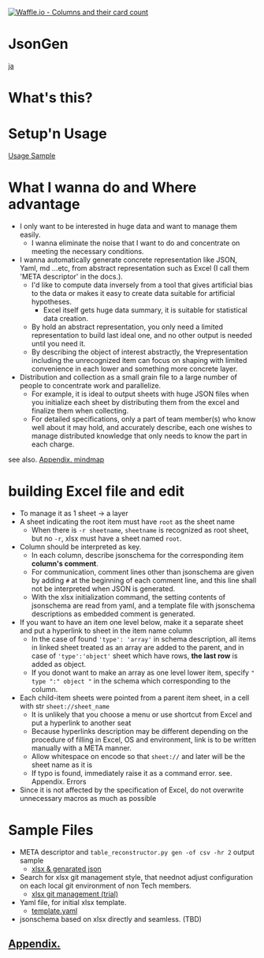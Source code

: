 [![Waffle.io - Columns and their card count](https://badge.waffle.io/setminami/TableReconstructor.png?columns=all)](https://waffle.io/setminami/TableReconstructor?utm_source=badge)

# JsonGen
[ja](./README_ja.md)

# What's this?

# Setup'n Usage
[Usage Sample](./Usage_Samples.md)

# What I wanna do and Where advantage
  - I only want to be interested in huge data and want to manage them easily.
    - I wanna eliminate the noise that I want to do and concentrate on meeting the necessary conditions.
  - I wanna automatically generate concrete representation like JSON, Yaml, md ...etc, from abstract representation such as Excel (I call them 'META descriptor' in the docs.).
    - I'd like to compute data inversely from a tool that gives artificial bias to the data or makes it easy to create data suitable for artificial hypotheses.
      - Excel itself gets huge data summary, it is suitable for statistical data creation.
    - By hold an abstract representation, you only need a limited representation to build last ideal one, and no other output is needed until you need it.
    - By describing the object of interest abstractly, the ∀representation including the unrecognized item can focus on shaping with limited convenience in each lower and something more concrete layer.
  - Distribution and collection as a small grain file to a large number of people to concentrate work and parallelize.
    - For example, it is ideal to output sheets with huge JSON files when you initialize each sheet by distributing them from the excel and finalize them when collecting.
    - For detailed specifications, only a part of team member(s) who know well about it may hold, and accurately describe, each one wishes to manage distributed knowledge that only needs to know the part in each charge.

see also. [Appendix. mindmap](./Appendixies.md)

# building Excel file and edit
  - To manage it as 1 sheet → a layer
  - A sheet indicating the root item must have `root` as the sheet name
    - When there is `-r sheetname`, `sheetname` is recognized as root sheet, but no `-r`, xlsx must have a sheet named `root`.
  - Column should be interpreted as key.
    - In each column, describe jsonschema for the corresponding item **column's comment**.
    - For communication, comment lines other than jsonschema are given by adding `#` at the beginning of each comment line, and this line shall not be interpreted when JSON is generated.
    - With the xlsx initialization command, the setting contents of jsonschema are read from yaml, and a template file with jsonschema descriptions as embedded comment is generated.
  - If you want to have an item one level below, make it a separate sheet and put a hyperlink to sheet in the item name column
    - In the case of found `'type': 'array'` in schema description, all items in linked sheet treated as an array are added to the parent, and in case of `'type':'object'` sheet which have rows, **the last row** is added as object.
    - If you donot want to make an array as one level lower item, specify `" type ":" object "` in the schema which corresponding to the column.
  - Each child-item sheets were pointed from a parent item sheet, in a cell with str `sheet://sheet_name`
    - It is unlikely that you choose a menu or use shortcut from Excel and put a hyperlink to another seat
    - Because hyperlinks description may be different depending on the procedure of filling in Excel, OS and environment, link is to be written manually with a META manner.
    - Allow whitespace on encode so that `sheet://` and later will be the sheet name as it is
    - If typo is found, immediately raise it as a command error. see. Appendix. Errors
  - Since it is not affected by the specification of Excel, do not overwrite unnecessary macros as much as possible

# Sample Files
  - META descriptor and `table_reconstructor.py gen -of csv -hr 2` output sample
    - [xlsx & genarated json](https://github.com/setminami/TableReconstructor/tree/master/Samples)
  - Search for xlsx git management style, that neednot adjust configuration on each local git environment of non Tech members.
    - [xlsx git management (trial)](https://github.com/setminami/TableReconstructor/tree/master/output/cheatsheet.xlsx)
  - Yaml file, for initial xlsx template.
    - [template.yaml](https://github.com/setminami/TableReconstructor/blob/master/template.yaml)
  - jsonschema based on xlsx directly and seamless. (TBD)

## [Appendix.](./Appendixies.md)
